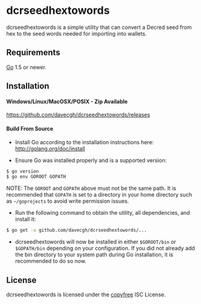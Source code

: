 dcrseedhextowords
=================

dcrseedhextowords is a simple utility that can convert a Decred seed from hex
to the seed words needed for importing into wallets.

## Requirements

[Go](http://golang.org) 1.5 or newer.

## Installation

#### Windows/Linux/MacOSX/POSIX - Zip Available

https://github.com/davecgh/dcrseedhextowords/releases

#### Build From Source

- Install Go according to the installation instructions here:
  http://golang.org/doc/install

- Ensure Go was installed properly and is a supported version:

```bash
$ go version
$ go env GOROOT GOPATH
```

NOTE: The `GOROOT` and `GOPATH` above must not be the same path.  It is
recommended that `GOPATH` is set to a directory in your home directory such as
`~/goprojects` to avoid write permission issues.

- Run the following command to obtain the utility, all dependencies, and install
  it:

```bash
$ go get -u github.com/davecgh/dcrseedhextowords/...
```

- dcrseedhextowords will now be installed in either ```$GOROOT/bin``` or
  ```$GOPATH/bin``` depending on your configuration.  If you did not already
  add the bin directory to your system path during Go installation, it is
  recommended to do so now.

## License

dcrseedhextowords is licensed under the [copyfree](http://copyfree.org) ISC
License.
